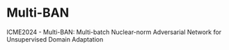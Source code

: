 # Multi-BAN
ICME2024 - Multi-BAN: Multi-batch Nuclear-norm Adversarial Network for Unsupervised Domain Adaptation
